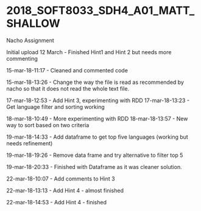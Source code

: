 # 2018_SOFT8033_SDH4_A01_MATT_SHALLOW
Nacho Assignment

Initial upload 12 March - Finished Hint1 and Hint 2 but needs more commenting 

15-mar-18-11:17 - Cleaned and commented code

15-mar-18-13:26 - Change the way the file is read as recommended by nacho so that it does not read the whole text file. 

17-mar-18-12:53 - Add Hint 3, experimenting with RDD
17-mar-18-13:23 - Get language filter and sorting working

18-mar-18-10:49 - More experimenting with RDD
18-mar-18-13:57 - New way to sort based on two criteria

19-mar-18-14:33 - Add dataframe to get top five languages (working but needs refinement)

19-mar-18-19:26 - Remove data frame and try alternative to filter top 5

19-mar-18-20:33 - Finished with Dataframe as it was cleaner solution.

22-mar-18-10:07 - Add comments to Hint 3

22-mar-18-13:13 - Add Hint 4 - almost finished

22-mar-18-14:53 - Add Hint 4 - finished